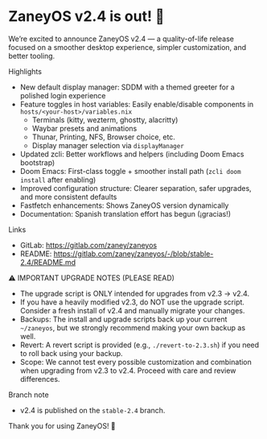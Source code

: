 # ZaneyOS v2.4 is out! 🚀

We’re excited to announce ZaneyOS v2.4 — a quality-of-life release focused on a smoother desktop experience, simpler customization, and better tooling.

Highlights
- New default display manager: SDDM with a themed greeter for a polished login experience
- Feature toggles in host variables: Easily enable/disable components in `hosts/<your-host>/variables.nix`
  - Terminals (kitty, wezterm, ghostty, alacritty)
  - Waybar presets and animations
  - Thunar, Printing, NFS, Browser choice, etc.
  - Display manager selection via `displayManager`
- Updated zcli: Better workflows and helpers (including Doom Emacs bootstrap)
- Doom Emacs: First-class toggle + smoother install path (`zcli doom install` after enabling)
- Improved configuration structure: Clearer separation, safer upgrades, and more consistent defaults
- Fastfetch enhancements: Shows ZaneyOS version dynamically
- Documentation: Spanish translation effort has begun (¡gracias!)

Links
- GitLab: https://gitlab.com/zaney/zaneyos
- README: https://gitlab.com/zaney/zaneyos/-/blob/stable-2.4/README.md



⚠️ IMPORTANT UPGRADE NOTES (PLEASE READ)
- The upgrade script is ONLY intended for upgrades from v2.3 → v2.4.
- If you have a heavily modified v2.3, do NOT use the upgrade script. Consider a fresh install of v2.4 and manually migrate your changes.
- Backups: The install and upgrade scripts back up your current `~/zaneyos`, but we strongly recommend making your own backup as well.
- Revert: A revert script is provided (e.g., `./revert-to-2.3.sh`) if you need to roll back using your backup.
- Scope: We cannot test every possible customization and combination when upgrading from v2.3 to v2.4. Proceed with care and review differences.

Branch note
- v2.4 is published on the `stable-2.4` branch.

Thank you for using ZaneyOS! 🎉

